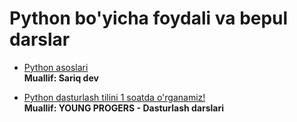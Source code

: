 # Python bo'yicha foydali va bepul darslar

-  [Python asoslari](https://www.youtube.com/watch?v=ZqFjXM8k-PY&list=PLwsopmzfbOn9Lw5D7a26THpBDgAma1Sus) <br/>
**Muallif: Sariq dev**

-  [Python dasturlash tilini 1 soatda o'rganamiz!](https://www.youtube.com/watch?v=A_MGbcYzdcc) <br/>
**Muallif: YOUNG PROGERS - Dasturlash darslari**

